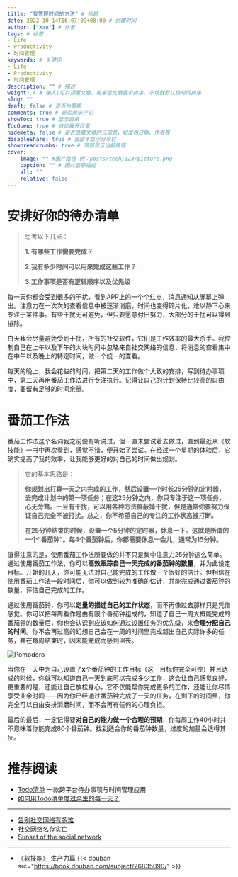 ```yaml
---
title: "我管理时间的方法" # 标题
date: 2022-10-14T16:07:09+08:00 # 创建时间
author: ["Xan"] # 作者
tags: # 标签
- Life
- Productivity
- 时间管理
keywords: # 关键词
- Life
- Productivity
- 时间管理
description: "" # 描述
weight: 4 # 输入1可以顶置文章，用来给文章展示排序，不填就默认按时间排序
slug: ""
draft: false # 是否为草稿
comments: true # 是否展示评论
showToc: true # 显示目录
TocOpen: true # 自动展开目录
hidemeta: false # 是否隐藏文章的元信息，如发布日期、作者等
disableShare: true # 底部不显示分享栏
showbreadcrumbs: true # 顶部显示当前路径
cover:
    image: "" #图片路径 例：posts/tech/123/picture.png
    caption: "" # 图片底部描述
    alt: ""
    relative: false
---
```


# 安排好你的待办清单
> 思考以下几点： 
> 
>**1. 有哪些工作需要完成？**
> 
>**2.我有多少时间可以用来完成这些工作？** 
>
>**3.工作事项是否有逻辑顺序以及优先级**

每一天你都会受到很多的干扰，看到APP上的一个个红点，消息通知从屏幕上弹出。注意力在一次次的查看信息中被逐渐消磨，时间也变得碎片化，难以静下心来专注于某件事。有些干扰无可避免，但只要愿意付出努力，大部分的干扰可以得到排除。

白天我会尽量避免受到干扰，所有的社交软件，它们是工作效率的最大杀手。我控制自己在上午以及下午的大块时间中忽略来自社交网络的信息，将消息的查看集中在中午以及晚上的特定时间，做一个统一的查看。

每天的晚上，我会花些的时间，把第二天的工作做个大致的安排，写到待办事项中，第二天再用番茄工作法进行专注执行。记得让自己的计划保持比较高的自由度，要留有足够的时间余量。

# 番茄工作法
番茄工作法这个名词我之前便有听说过，但一直未尝试着去做过，直到最近从《软技能》一书中再次看到，感觉不错，便开始了尝试。在经过一个星期的体验后，它确实提高了我的效率，让我能够更好的对自己的时间做出规划。

> 它的基本思路是：
> 
> **你规划出打算一天之内完成的工作，然后设置一个时长25分钟的定时器，去完成计划中的第一项任务；在这25分钟之内，你只专注于这一项任务，心无旁骛。一旦有干扰，可以用各种方法屏蔽掉干扰，但是通常你要努力保证自己完全不被打扰。总之，你不希望自己的专注的工作状态被打断。**
> 
> **在25分钟结束的时候，设置一个5分钟的定时器，休息一下。这就是所谓的一个“番茄钟”。每4个番茄钟后，你都需要休息一会儿，通常为15分钟。**

值得注意的是，使用番茄工作法所要做的并不只是集中注意力25分钟这么简单。通过使用番茄工作法，你可以**高效跟踪自己一天完成的番茄钟的数量**，并为此设定目标。开始的几天，你可能无法对自己能完成的工作做一个很好的估计。但相信在使用番茄工作法一段时间后，你可以做到较为准确的估计，并能完成通过番茄钟的数量，评估自己完成的工作。

通过使用番茄钟，你可以**定量的描述自己的工作状态**，而不再像过去那样只是凭借感觉。你可以把每周看作是由有限个番茄钟组成的，知道了自己一周大概能完成的番茄钟的数量后，你也会认识到应该如何通过设置任务的优先级，来**合理分配自己的时间**。你不会再过高的幻想自己会在一周的时间里完成超出自己实际许多的任务，并在每周结束时，因未能完成而感到沮丧。

![Pomodoro](https://bu.dusays.com/2022/10/30/635e1e89d7f3f.png)

当你在一天中为自己设置了**x**个番茄钟的工作目标（这一目标你完全可控）并且达成的时候，你就可以知道自己一天到底可以完成多少工作，这会让自己感觉良好，更重要的是，还能让自己放松身心。它不仅能帮你完成更多的工作，还能让你尽情享受业余时间——因为你已经通过番茄钟完成了一天的任务，在剩下的时间里，你完全可以自由安排消磨时间，而不会再有任何的心理负担。

最后的最后，一定记得要**对自己的能力做一个合理的预期**，你每周工作40小时并不意味着你能完成80个番茄钟。找到适合你的番茄钟数量，过度的加量会适得其反。

# 推荐阅读
- [Todo清单](https://todo.evestudio.cn/) 一款跨平台待办事项与时间管理应用
- [如何用Todo清单度过余生的每一天？](https://zhuanlan.zhihu.com/p/468627225?utm_campaign=shareopn&utm_medium=social&utm_oi=1205113084614000640&utm_psn=1564268556828737536&utm_source=wechat_session)
***
- [告别社交网络有多难](https://geekplux.com/posts/farewell_social_network)
- [社交网络名存实亡](https://geekplux.com/newsletters/28)
- [Sunset of the social network](https://www.axios.com/2022/07/25/sunset-social-network-facebook-tiktok)
***
- [《软技能》](https://book.douban.com/subject/26835090/) 生产力篇
{{< douban  src="https://book.douban.com/subject/26835090/" >}}